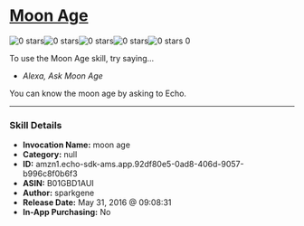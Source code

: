 # [Moon Age](http://alexa.amazon.com/#skills/amzn1.echo-sdk-ams.app.92df80e5-0ad8-406d-9057-b996c8f0b6f3)
![0 stars](../../images/ic_star_border_black_18dp_1x.png)![0 stars](../../images/ic_star_border_black_18dp_1x.png)![0 stars](../../images/ic_star_border_black_18dp_1x.png)![0 stars](../../images/ic_star_border_black_18dp_1x.png)![0 stars](../../images/ic_star_border_black_18dp_1x.png) 0

To use the Moon Age skill, try saying...

* *Alexa, Ask Moon Age*

You can know the moon age by asking to Echo.

***

### Skill Details

* **Invocation Name:** moon age
* **Category:** null
* **ID:** amzn1.echo-sdk-ams.app.92df80e5-0ad8-406d-9057-b996c8f0b6f3
* **ASIN:** B01GBD1AUI
* **Author:** sparkgene
* **Release Date:** May 31, 2016 @ 09:08:31
* **In-App Purchasing:** No
